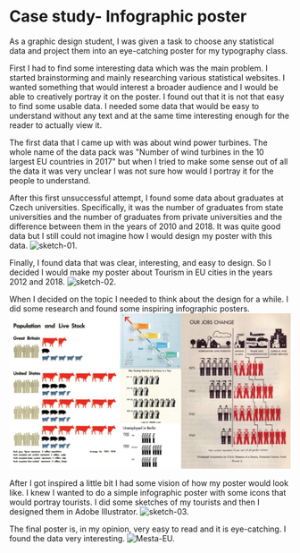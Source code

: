 # Case study- Infographic poster

As a graphic design student, I was given a task to choose any statistical data and project them into an eye-catching poster for my typography class. 

First I had to find some interesting data which was the main problem. I started brainstorming and mainly researching various statistical websites. I wanted something that would interest a broader audience and I would be able to creatively portray it on the poster. I found out that it is not that easy to find some usable data. I needed some data that would be easy to understand without any text and at the same time interesting enough for the reader to actually view it. 

The first data that I came up with was about wind power turbines. The whole name of the data pack was "Number of wind turbines in the 10 largest EU countries in 2017" but when I tried to make some sense out of all the data it was very unclear I was not sure how would I portray it for the people to understand. 

After this first unsuccessful attempt, I found some data about graduates at Czech universities. Specifically, it was the number of graduates from state universities and the number of graduates from private universities and the difference between them in the years of 2010 and 2018. It was quite good data but I still could not imagine how I would design my poster with this data.
![sketch-01.](sketch-01.png)

Finally, I found data that was clear, interesting, and easy to design. So I decided I would make my poster about Tourism in EU cities in the years 2012 and 2018.
![sketch-02.](sketch-02.png)

When I decided on the topic I needed to think about the design for a while. I did some research and found some inspiring infographic posters. 
![inspiration-01.](inspiration-01.png)

After I got inspired a little bit I had some vision of how my poster would look like. I knew I wanted to do a simple infographic poster with some icons that would portray tourists. I did some sketches of my tourists and then I designed them in Adobe Illustrator. 
![sketch-03.](sketch-03.png)

The final poster is, in my opinion, very easy to read and it is eye-catching. I found the data very interesting.
![Mesta-EU.](Mesta-EU.png)

